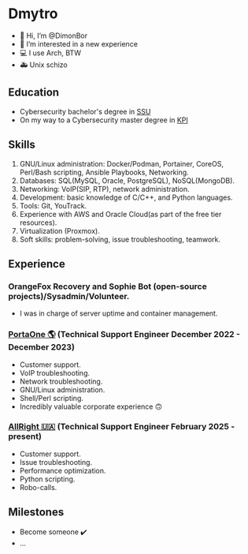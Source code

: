 # Dmytro
- 👋 Hi, I’m @DimonBor
- 👀 I’m interested in a new experience
- 💻 I use Arch, BTW
- 🚑 Unix schizo 

## Education
- Cybersecurity bachelor's degree in [SSU](https://int.sumdu.edu.ua/en/)
- On my way to a Cybersecurity master degree in [KPI](https://kpi.ua/en/)

## Skills
  1. GNU/Linux administration: Docker/Podman, Portainer, CoreOS, Perl/Bash scripting, Ansible Playbooks, Networking.
  2. Databases: SQL(MySQL, Oracle, PostgreSQL), NoSQL(MongoDB).
  3. Networking: VoIP(SIP, RTP), network administration.  
  4. Development: basic knowledge of C/C++, and Python languages.
  5. Tools: Git, YouTrack.
  6. Experience with AWS and Oracle Cloud(as part of the free tier resources).
  7. Virtualization (Proxmox).
  8. Soft skills: problem-solving, issue troubleshooting, teamwork.  
  
## Experience
  ### OrangeFox Recovery and Sophie Bot (open-source projects)/Sysadmin/Volunteer.
  - I was in charge of server uptime and container management.
  
  ### [PortaOne 🌎](https://www.portaone.com/) (Technical Support Engineer December 2022 - December 2023)
  - Customer support.
  - VoIP troubleshooting.
  - Network troubleshooting.
  - GNU/Linux administration.
  - Shell/Perl scripting.
  - Incredibly valuable corporate experience 🙃

  ### [AllRight 🇺🇦](https://allright.com/) (Technical Support Engineer February 2025 - present)
  - Customer support.
  - Issue troubleshooting.
  - Performance optimization.
  - Python scripting.
  - Robo-calls.

## Milestones
  - Become someone ✔️
  - ...
